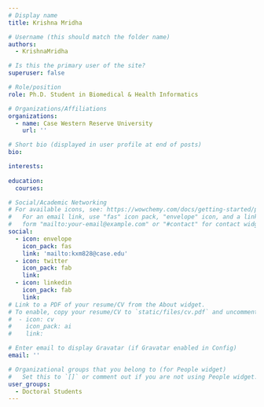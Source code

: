 ```yaml
---
# Display name
title: Krishna Mridha

# Username (this should match the folder name)
authors:
  - KrishnaMridha

# Is this the primary user of the site?
superuser: false

# Role/position
role: Ph.D. Student in Biomedical & Health Informatics

# Organizations/Affiliations
organizations:
  - name: Case Western Reserve University
    url: ''

# Short bio (displayed in user profile at end of posts)
bio:  

interests:
  
education:
  courses:

# Social/Academic Networking
# For available icons, see: https://wowchemy.com/docs/getting-started/page-builder/#icons
#   For an email link, use "fas" icon pack, "envelope" icon, and a link in the
#   form "mailto:your-email@example.com" or "#contact" for contact widget.
social:
  - icon: envelope
    icon_pack: fas
    link: 'mailto:kxm828@case.edu'
  - icon: twitter
    icon_pack: fab
    link: 
  - icon: linkedin
    icon_pack: fab
    link: 
# Link to a PDF of your resume/CV from the About widget.
# To enable, copy your resume/CV to `static/files/cv.pdf` and uncomment the lines below.
#  - icon: cv
#    icon_pack: ai
#    link: 

# Enter email to display Gravatar (if Gravatar enabled in Config)
email: ''

# Organizational groups that you belong to (for People widget)
#   Set this to `[]` or comment out if you are not using People widget.
user_groups:
  - Doctoral Students
---
```




